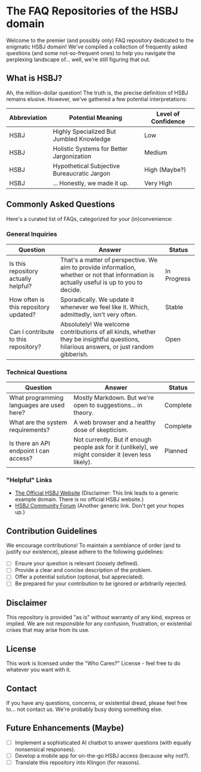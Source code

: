 # The FAQ Repositories of the HSBJ domain

Welcome to the premier (and possibly only) FAQ repository dedicated to the enigmatic HSBJ domain! We've compiled a collection of frequently asked questions (and some not-so-frequent ones) to help you navigate the perplexing landscape of... well, we're still figuring that out.

## What is HSBJ?

Ah, the million-dollar question! The truth is, the precise definition of HSBJ remains elusive. However, we've gathered a few potential interpretations:

| Abbreviation | Potential Meaning                                  | Level of Confidence |
|--------------|---------------------------------------------------|----------------------|
| HSBJ         | Highly Specialized But Jumbled Knowledge            | Low                  |
| HSBJ         | Holistic Systems for Better Jargonization        | Medium               |
| HSBJ         | Hypothetical Subjective Bureaucratic Jargon       | High (Maybe?)        |
| HSBJ         | ... Honestly, we made it up.                       | Very High            |

## Commonly Asked Questions

Here's a curated list of FAQs, categorized for your (in)convenience:

### General Inquiries

| Question                                    | Answer                                                                                                                                                                                               | Status      |
|---------------------------------------------|--------------------------------------------------------------------------------------------------------------------------------------------------------------------------------------------------------|-------------|
| Is this repository actually helpful?          | That's a matter of perspective. We aim to provide information, whether or not that information is actually useful is up to you to decide.                                                          | In Progress |
| How often is this repository updated?         | Sporadically. We update it whenever we feel like it.  Which, admittedly, isn't very often.                                                                                                         | Stable      |
| Can I contribute to this repository?        | Absolutely! We welcome contributions of all kinds, whether they be insightful questions, hilarious answers, or just random gibberish.                                                                | Open        |

### Technical Questions

| Question                                   | Answer                                                                                                                                                                                          | Status      |
|--------------------------------------------|-------------------------------------------------------------------------------------------------------------------------------------------------------------------------------------------------|-------------|
| What programming languages are used here?   | Mostly Markdown.  But we're open to suggestions... in theory.                                                                                                                              | Complete   |
| What are the system requirements?           | A web browser and a healthy dose of skepticism.                                                                                                                                          | Complete   |
| Is there an API endpoint I can access?     | Not currently. But if enough people ask for it (unlikely), we might consider it (even less likely).                                                                                                  | Planned     |

###  "Helpful" Links

*   [The Official HSBJ Website](https://www.google.com) (Disclaimer: This link leads to a generic example domain. There is no official HSBJ website.)
*   [HSBJ Community Forum](https://www.google.com) (Another generic link.  Don't get your hopes up.)

## Contribution Guidelines

We encourage contributions!  To maintain a semblance of order (and to justify our existence), please adhere to the following guidelines:

*   [ ] Ensure your question is relevant (loosely defined).
*   [ ] Provide a clear and concise description of the problem.
*   [ ] Offer a potential solution (optional, but appreciated).
*   [ ] Be prepared for your contribution to be ignored or arbitrarily rejected.

## Disclaimer

This repository is provided "as is" without warranty of any kind, express or implied. We are not responsible for any confusion, frustration, or existential crises that may arise from its use.

## License

This work is licensed under the "Who Cares?" License - feel free to do whatever you want with it.

## Contact

If you have any questions, concerns, or existential dread, please feel free to... not contact us.  We're probably busy doing something else.

## Future Enhancements (Maybe)

*   [ ] Implement a sophisticated AI chatbot to answer questions (with equally nonsensical responses).
*   [ ] Develop a mobile app for on-the-go HSBJ access (because why not?).
*   [ ] Translate this repository into Klingon (for reasons).
